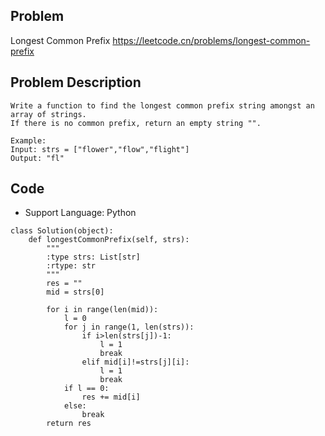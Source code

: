 ## Problem
Longest Common Prefix
https://leetcode.cn/problems/longest-common-prefix

## Problem Description
```
Write a function to find the longest common prefix string amongst an array of strings.
If there is no common prefix, return an empty string "".

Example:
Input: strs = ["flower","flow","flight"]
Output: "fl"
```

## Code

- Support Language: Python

```
class Solution(object):
    def longestCommonPrefix(self, strs):
        """
        :type strs: List[str]
        :rtype: str
        """
        res = ""
        mid = strs[0]

        for i in range(len(mid)):
            l = 0 
            for j in range(1, len(strs)):
                if i>len(strs[j])-1:
                    l = 1
                    break
                elif mid[i]!=strs[j][i]:
                    l = 1
                    break
            if l == 0:
                res += mid[i]
            else:
                break
        return res
```
